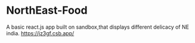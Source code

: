 # NorthEast-Food
A basic react.js app built on sandbox,that displays different delicacy of NE india.
https://jz3gf.csb.app/
